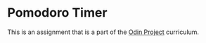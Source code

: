 <h1>Pomodoro Timer</h1>
This is an assignment that is a part of the <a href="https://theodinproject.com">Odin Project</a> curriculum.  
